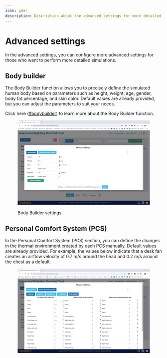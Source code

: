 ```yaml
---
icon: gear
description: Description about the advanced settings for more detailed simulation
---
```


# Advanced settings

In the advanced settings, you can configure more advanced settings for those who want to perform more detailed simulations.

## Body builder

The Body Builder function allows you to precisely define the simulated human body based on parameters such as height, weight, age, gender, body fat percentage, and skin color. Default values are already provided, but you can adjust the parameters to suit your needs.&#x20;

Click here ([#bodybuilder](../what-is-the-abc-model/thermal-phygiology-model.md#bodybuilder "mention")) to learn more about the Body Builder function.

<figure><img src="../../.gitbook/assets/image (5).png" alt=""><figcaption><p>Body Builder settings</p></figcaption></figure>

## Personal Comfort System (PCS)

In the Personal Comfort System (PCS) section, you can define the changes in the thermal environment created by each PCS manually. Default values are already provided. For example, the values below indicate that a desk fan creates an airflow velocity of 0.7 m/s around the head and 0.2 m/s around the chest as a default.

<figure><img src="../../.gitbook/assets/image (76).png" alt=""><figcaption></figcaption></figure>
